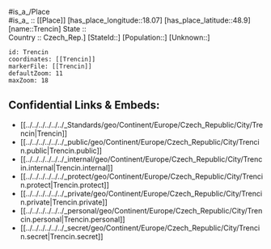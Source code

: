 ﻿---
location: [48.9,18.07] 
mapzoom: [7,12] 
mapmarker: city 
type: City
tags:
- geo/City


SpocWebEntityId: 34963
isDeleted: false
confidential: public

---
#is_a_/Place  
#is_a_ :: [[Place]] 
[has_place_longitude::18.07] 
[has_place_latitude::48.9] 
[name::Trencin] 
State ::  
Country :: Czech_Rep.] 
[StateId::] 
[Population::] 
[Unknown::] 


```leaflet
id: Trencin
coordinates: [[Trencin]] 
markerFile: [[Trencin]] 
defaultZoom: 11 
maxZoom: 18
```


## Confidential Links & Embeds: 
- [[../../../../../../_Standards/geo/Continent/Europe/Czech_Republic/City/Trencin|Trencin]] 
- [[../../../../../../_public/geo/Continent/Europe/Czech_Republic/City/Trencin.public|Trencin.public]] 
- [[../../../../../../_internal/geo/Continent/Europe/Czech_Republic/City/Trencin.internal|Trencin.internal]] 
- [[../../../../../../_protect/geo/Continent/Europe/Czech_Republic/City/Trencin.protect|Trencin.protect]] 
- [[../../../../../../_private/geo/Continent/Europe/Czech_Republic/City/Trencin.private|Trencin.private]] 
- [[../../../../../../_personal/geo/Continent/Europe/Czech_Republic/City/Trencin.personal|Trencin.personal]] 
- [[../../../../../../_secret/geo/Continent/Europe/Czech_Republic/City/Trencin.secret|Trencin.secret]] 
